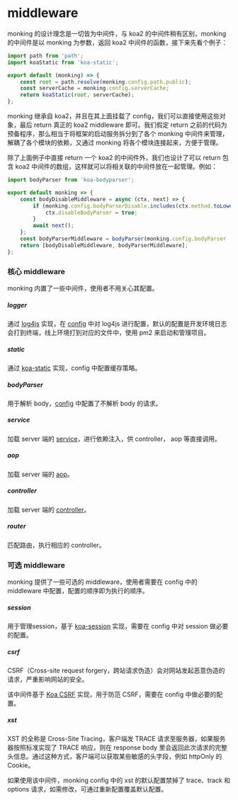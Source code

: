 # middleware

monking 的设计理念是一切皆为中间件，与 koa2 的中间件稍有区别，monking 的中间件是以 monking 为参数，返回 koa2 中间件的函数，接下来先看个例子：

```js
import path from 'path';
import koaStatic from 'koa-static';

export default (monking) => {
    const root = path.resolve(monking.config.path.public);
    const serverCache = monking.config.serverCache;
    return koaStatic(root, serverCache);
};

```
monking 继承自 koa2，并且在其上面挂载了 config，我们可以直接使用这些对象，最后 return 真正的 koa2 middleware 即可。我们假定 return 之前的代码为预备程序，那么相当于将框架的启动服务拆分到了各个 monking 中间件来管理，解耦了各个模块的依赖，又通过 monking 将各个模块连接起来，方便于管理。

除了上面例子中直接 return 一个 koa2 的中间件外，我们也设计了可以 return 包含 koa2 中间件的数组，这样就可以将相关联的中间件放在一起管理。例如：

```js
import bodyParser from 'koa-bodyparser';

export default monking => {
    const bodyDisableMiddleware = async (ctx, next) => {
        if (monking.config.bodyParserDisable.includes(ctx.method.toLowerCase())) {
            ctx.disableBodyParser = true;
        }
        await next();
    };
    const bodyParserMiddleware = bodyParser(monking.config.bodyParser || {});
    return [bodyDisableMiddleware, bodyParserMiddleware];
};
```

### 核心 middleware

monking 内置了一些中间件，使用者不用关心其配置。

##### logger

通过 [log4js](https://github.com/log4js-node/log4js-node) 实现，在 [config](./config/md) 中对 log4js 进行配置，默认的配置是开发环境日志会打到终端，线上环境打到对应的文件中，使用 pm2 来启动和管理项目。

##### static

通过 [koa-static](https://github.com/koajs/static) 实现，config 中配置缓存策略。

##### bodyParser

用于解析 body，[config](./config/md) 中配置了不解析 body 的请求。

##### service

加载 server 端的 [service](./service.md)，进行依赖注入，供 controller， aop 等直接调用。

##### aop

加载 server 端的 [aop](./aop.md)。

##### controller

加载 server 端的 [controller](./controller.md)。

##### router

匹配路由，执行相应的 controller。

### 可选 middleware

monking 提供了一些可选的 middleware，使用者需要在 config 中的 middleware 中配置，配置的顺序即为执行的顺序。

##### session

用于管理session，基于 [koa-session](https://github.com/koajs/session) 实现，需要在 config 中对 session 做必要的配置。

##### csrf

CSRF（Cross-site request forgery，跨站请求伪造）会对网站发起恶意伪造的请求，严重影响网站的安全。

该中间件基于 [Koa CSRF](https://github.com/koajs/csrf) 实现，用于防范 CSRF，需要在 config 中做必要的配置。

##### xst

XST 的全称是 Cross-Site Tracing，客户端发 TRACE 请求至服务器，如果服务器按照标准实现了 TRACE 响应，则在 response body 里会返回此次请求的完整头信息。通过这种方式，客户端可以获取某些敏感的头字段，例如 httpOnly 的 Cookie。

如果使用该中间件，monking config 中的 xst 的默认配置禁掉了 trace、track 和 options 请求，如需修改，可通过重新配置覆盖默认配置。


